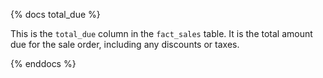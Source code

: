 {% docs total_due %}

This is the `total_due` column in the `fact_sales` table. It is the total amount due for the sale order, including any discounts or taxes.

{% enddocs %}
